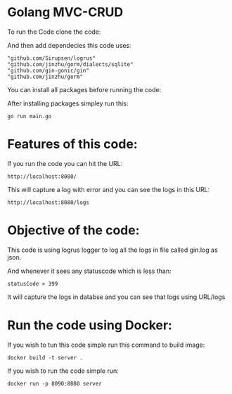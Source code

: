 # Golang MVC-CRUD

To run the Code clone the code:

And then add dependecies this code uses:

	"github.com/Sirupsen/logrus" 
	"github.com/jinzhu/gorm/dialects/sqlite"
  	"github.com/gin-gonic/gin" 
  	"github.com/jinzhu/gorm"
	
You can install all packages before running the code:

After installing packages simpley run this:

	go run main.go
 
 
 # Features of this code:
 
 If you run the code you can hit the URL:
 
 	http://localhost:8080/

This will capture a log with error and you can see the logs in this URL:

	http://localhost:8080/logs
	


 # Objective of the code:
 
 This code is using logrus logger to log all the logs in file called gin.log as json.
 
 And whenever it sees any statuscode which is less than:
 
 	statusCode > 399
	
It will capture the logs in databse and you can see that logs using URL/logs 

# Run the code using Docker:

If you wish to tun this code simple run this command to build image:

	docker build -t server .


If you wish to run the code simple run:

	docker run -p 8090:8080 server



